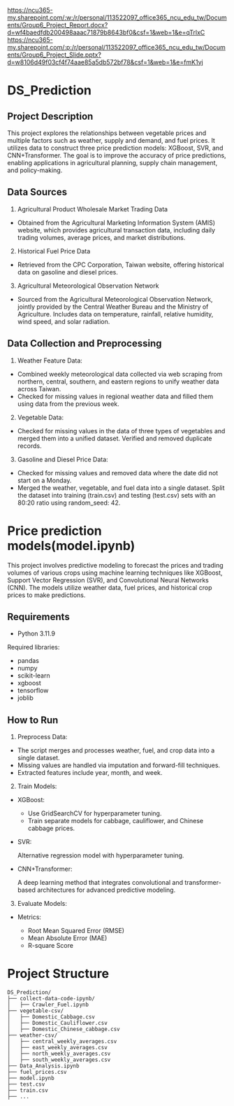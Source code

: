 https://ncu365-my.sharepoint.com/:w:/r/personal/113522097_office365_ncu_edu_tw/Documents/Group6_Project_Report.docx?d=wf4baedfdb200498aaac71879b8643bf0&csf=1&web=1&e=qTrlxC
https://ncu365-my.sharepoint.com/:p:/r/personal/113522097_office365_ncu_edu_tw/Documents/Group6_Project_Slide.pptx?d=w8106d49f03cf4f74aae85a5db572bf78&csf=1&web=1&e=fmK1vj
# DS_Prediction

## Project Description
This project explores the relationships between vegetable prices and multiple factors such as weather, supply and demand, and fuel prices. It utilizes data to construct three price prediction models: XGBoost, SVR, and CNN+Transformer. The goal is to improve the accuracy of price predictions, enabling applications in agricultural planning, supply chain management, and policy-making.

## Data Sources
1. Agricultural Product Wholesale Market Trading Data
  -  Obtained from the Agricultural Marketing Information System (AMIS) website, which provides agricultural transaction data, including daily trading volumes, average prices, and market distributions.
2. Historical Fuel Price Data
  - Retrieved from the CPC Corporation, Taiwan website, offering historical data on gasoline and diesel prices.
3. Agricultural Meteorological Observation Network
  - Sourced from the Agricultural Meteorological Observation Network, jointly provided by the Central Weather Bureau and the Ministry of Agriculture. Includes data on temperature, rainfall, relative humidity, wind speed, and solar radiation.

## Data Collection and Preprocessing
1. Weather Feature Data:
  - Combined weekly meteorological data collected via web scraping from northern, central, southern, and eastern regions to unify weather data across Taiwan.
  - Checked for missing values in regional weather data and filled them using data from the previous week.
2. Vegetable Data:
  - Checked for missing values in the data of three types of vegetables and merged them into a unified dataset. Verified and removed duplicate records.
3. Gasoline and Diesel Price Data:
  - Checked for missing values and removed data where the date did not start on a Monday.
  - Merged the weather, vegetable, and fuel data into a single dataset. Split the dataset into training (train.csv) and testing (test.csv) sets with an 80:20 ratio using random_seed: 42.

# Price prediction models(model.ipynb)
This project involves predictive modeling to forecast the prices and trading volumes of various crops using machine learning techniques like XGBoost, Support Vector Regression (SVR), and Convolutional Neural Networks (CNN). The models utilize weather data, fuel prices, and historical crop prices to make predictions.
## Requirements
- Python 3.11.9

Required libraries:
- pandas
- numpy
- scikit-learn
- xgboost
- tensorflow
- joblib
## How to Run
1. Preprocess Data:

- The script merges and processes weather, fuel, and crop data into a single dataset.
- Missing values are handled via imputation and forward-fill techniques.
- Extracted features include year, month, and week.

2. Train Models:

- XGBoost:

  - Use GridSearchCV for hyperparameter tuning.
  - Train separate models for cabbage, cauliflower, and Chinese cabbage prices.

- SVR:

  Alternative regression model with hyperparameter tuning.

- CNN+Transformer:

  A deep learning method that integrates convolutional and transformer-based architectures for advanced predictive modeling.

3. Evaluate Models:

- Metrics:

  - Root Mean Squared Error (RMSE)
  - Mean Absolute Error (MAE)
  - R-square Score

# Project Structure
```plaintext
DS_Prediction/
├── collect-data-code-ipynb/
│   ├── Crawler_Fuel.ipynb
├── vegetable-csv/
│   ├── Domestic_Cabbage.csv
│   ├── Domestic_Cauliflower.csv
│   ├── Domestic_Chinese_cabbage.csv
├── weather-csv/
│   ├── central_weekly_averages.csv
│   ├── east_weekly_averages.csv
│   ├── north_weekly_averages.csv
│   ├── south_weekly_averages.csv
├── Data_Analysis.ipynb
├── fuel_prices.csv
├── model.ipynb
├── test.csv
├── train.csv
├── ...
```
